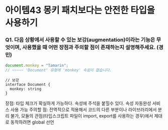# 아이템43 몽키 패치보다는 안전한 타입을 사용하기

### Q1. 다음 상황에서 사용할 수 있는 보강(augmentation)이라는 기능은 무엇이며, 사용했을 때 어떤 장점과 주의할 점이 존재하는지 설명해주세요. (경민)

```ts
document.monkey = "Tamarin";
// ~~~~~ 'Document' 유형에 'monkey' 속성이 없습니다.
```
```
// 보강
interface Document {
  monkey: string
}
```
장점: 타입 체크가 확실하게 가능하다. 속성에 주석을 붙힐수 있다. 속성 자동완성 서비스 사용 가능
주의할 점: 전역적으로 적용해서 코드의 다른 부분이나 라이브러리에서 분리 불가, 모듈의 관점(타입스크립트 파일이 import, export를 사용하는 경우)에서 제대로 동작하려면 global 선언
